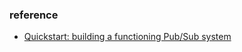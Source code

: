 ### reference
- [Quickstart: building a functioning Pub/Sub system](https://cloud.google.com/storage/docs/pubsub-notifications)

